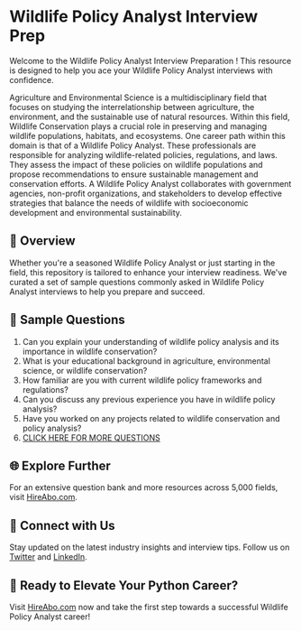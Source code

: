 # Wildlife Policy Analyst Interview Prep

Welcome to the Wildlife Policy Analyst Interview Preparation ! This resource is designed to help you ace your Wildlife Policy Analyst interviews with confidence.

Agriculture and Environmental Science is a multidisciplinary field that focuses on studying the interrelationship between agriculture, the environment, and the sustainable use of natural resources. Within this field, Wildlife Conservation plays a crucial role in preserving and managing wildlife populations, habitats, and ecosystems. One career path within this domain is that of a Wildlife Policy Analyst. These professionals are responsible for analyzing wildlife-related policies, regulations, and laws. They assess the impact of these policies on wildlife populations and propose recommendations to ensure sustainable management and conservation efforts. A Wildlife Policy Analyst collaborates with government agencies, non-profit organizations, and stakeholders to develop effective strategies that balance the needs of wildlife with socioeconomic development and environmental sustainability.

## 🚀 Overview

Whether you're a seasoned Wildlife Policy Analyst or just starting in the field, this repository is tailored to enhance your interview readiness. We've curated a set of sample questions commonly asked in Wildlife Policy Analyst interviews to help you prepare and succeed.

## 📝 Sample Questions

1. Can you explain your understanding of wildlife policy analysis and its importance in wildlife conservation?
2. What is your educational background in agriculture, environmental science, or wildlife conservation?
3. How familiar are you with current wildlife policy frameworks and regulations?
4. Can you discuss any previous experience you have in wildlife policy analysis?
5. Have you worked on any projects related to wildlife conservation and policy analysis?
6. [CLICK HERE FOR MORE QUESTIONS](https://hireabo.com/job/10_3_22/Wildlife%20Policy%20Analyst)

## 🌐 Explore Further

For an extensive question bank and more resources across 5,000 fields, visit [HireAbo.com](https://www.hireabo.com).

## 📱 Connect with Us

Stay updated on the latest industry insights and interview tips. Follow us on [Twitter](https://twitter.com/hireabo) and [LinkedIn](https://www.linkedin.com/in/hire-abo-3609972a8/).

## 🚀 Ready to Elevate Your Python Career?

Visit [HireAbo.com](https://www.hireabo.com) now and take the first step towards a successful Wildlife Policy Analyst career!